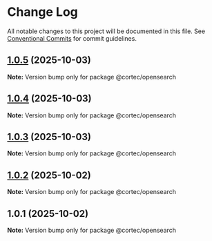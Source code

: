 # Change Log

All notable changes to this project will be documented in this file.
See [Conventional Commits](https://conventionalcommits.org) for commit guidelines.

## [1.0.5](https://github.com/saswatds/cortec/compare/@cortec/opensearch@1.0.4...@cortec/opensearch@1.0.5) (2025-10-03)

**Note:** Version bump only for package @cortec/opensearch

## [1.0.4](https://github.com/saswatds/cortec/compare/@cortec/opensearch@1.0.3...@cortec/opensearch@1.0.4) (2025-10-03)

**Note:** Version bump only for package @cortec/opensearch

## [1.0.3](https://github.com/saswatds/cortec/compare/@cortec/opensearch@1.0.2...@cortec/opensearch@1.0.3) (2025-10-03)

**Note:** Version bump only for package @cortec/opensearch

## [1.0.2](https://github.com/saswatds/cortec/compare/@cortec/opensearch@1.0.1...@cortec/opensearch@1.0.2) (2025-10-02)

**Note:** Version bump only for package @cortec/opensearch

## 1.0.1 (2025-10-02)

**Note:** Version bump only for package @cortec/opensearch
